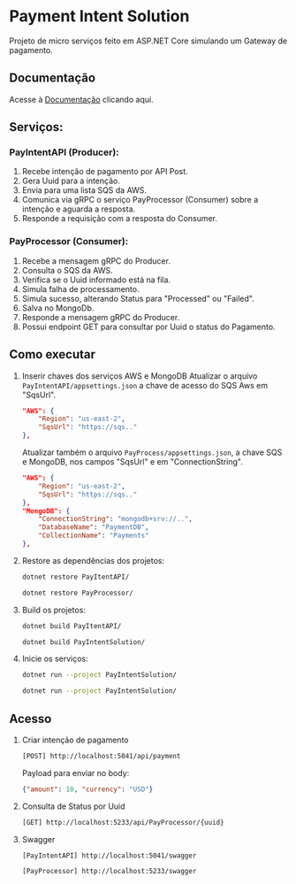 # Payment Intent Solution

Projeto de micro serviços feito em ASP.NET Core simulando um Gateway de pagamento.

## Documentação
Acesse à [Documentação](/Documentation/README.MD) clicando aqui.

## Serviços:

### PayIntentAPI (Producer):
1. Recebe intenção de pagamento por API Post.
2. Gera Uuid para a intenção.
3. Envia para uma lista SQS da AWS.
4. Comunica via gRPC o serviço PayProcessor (Consumer) sobre a intenção e aguarda a resposta.
5. Responde a requisição com a resposta do Consumer.

### PayProcessor (Consumer):
1. Recebe a mensagem gRPC do Producer.
2. Consulta o SQS da AWS.
3. Verifica se o Uuid informado está na fila.
4. Simula falha de processamento.
5. Simula sucesso, alterando Status para "Processed" ou "Failed".
6. Salva no MongoDb.
7. Responde a mensagem gRPC do Producer.
8. Possui endpoint GET para consultar por Uuid o status do Pagamento.

## Como executar

1. Inserir chaves dos serviços AWS e MongoDB
    Atualizar o arquivo `PayIntentAPI/appsettings.json` a chave de acesso do SQS Aws em "SqsUrl".

    ```json
    "AWS": {
        "Region": "us-east-2",
        "SqsUrl": "https://sqs.."
    },
    ```

    Atualizar também o arquivo `PayProcess/appsettings.json`, a chave SQS e MongoDB, nos campos "SqsUrl" e em "ConnectionString".

    ```json
    "AWS": {
        "Region": "us-east-2",
        "SqsUrl": "https://sqs.."
    },
    "MongoDB": {
        "ConnectionString": "mongodb+srv://..",
        "DatabaseName": "PaymentDB",
        "CollectionName": "Payments"
    },
    ```

2. Restore as dependências dos projetos:

    ```bash
    dotnet restore PayItentAPI/

    dotnet restore PayProcessor/
    ```

3. Build os projetos:

    ```bash
    dotnet build PayItentAPI/

    dotnet build PayIntentSolution/
    ```

4. Inicie os serviços:

    ```bash
    dotnet run --project PayIntentSolution/

    dotnet run --project PayIntentSolution/
    ```

## Acesso
1. Criar intenção de pagamento

    ```bash
    [POST] http://localhost:5041/api/payment
    ```

    Payload para enviar no body:
    ```json
    {"amount": 10, "currency": "USD"}
    ```

2. Consulta de Status por Uuid
    ```bash
    [GET] http://localhost:5233/api/PayProcessor/{uuid}
    ```

3. Swagger
    ```bash
    [PayIntentAPI] http://localhost:5041/swagger
    ```

    ```bash
    [PayProcessor] http://localhost:5233/swagger
    ```



